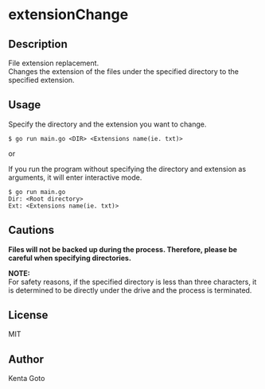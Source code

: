 # extensionChange 

## Description  
File extension replacement.  
Changes the extension of the files under the specified directory to the specified extension.  

## Usage  
Specify the directory and the extension you want to change.  
```
$ go run main.go <DIR> <Extensions name(ie. txt)>
```

or

If you run the program without specifying the directory and extension as arguments, it will enter interactive mode.  
```
$ go run main.go
Dir: <Root directory>
Ext: <Extensions name(ie. txt)>
```

## Cautions 
**Files will not be backed up during the process. Therefore, please be careful when specifying directories.**  

**NOTE:**  
For safety reasons, if the specified directory is less than three characters, it is determined to be directly under the drive and the process is terminated.  

## License
MIT

## Author
Kenta Goto
